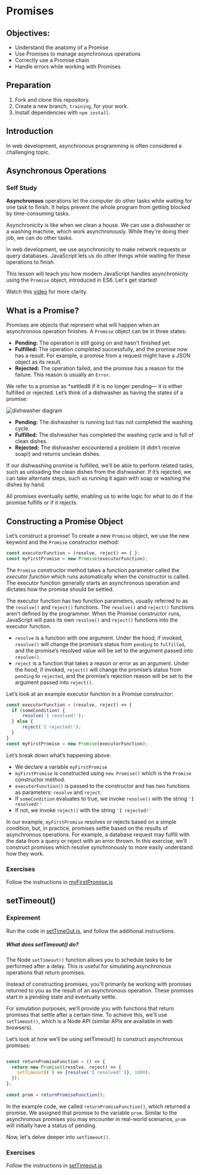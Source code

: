 # Promises

## Objectives:
- Understand the anatomy of a Promise
- Use Promises to manage asynchronous operations
- Correctly use a Promise chain
- Handle errors while working with Promises

## Preparation

1. Fork and clone this repository.
1. Create a new branch, `training`, for your work.
1. Install dependencies with `npm install`.

## Introduction
In web development, asynchronous programming is often considered a challenging topic.

## Asynchronous Operations

### Self Study

**Asynchronous** operations let the computer do other tasks while waiting for one task to finish. It helps prevent the whole program from getting blocked by time-consuming tasks.

Asynchronicity is like when we clean a house. We can use a dishwasher or a washing machine, which work asynchronously. While they're doing their job, we can do other tasks.

In web development, we use asynchronicity to make network requests or query databases. JavaScript lets us do other things while waiting for these operations to finish.

This lesson will teach you how modern JavaScript handles asynchronicity using the `Promise` object, introduced in ES6. Let's get started!


Watch this [video](https://www.youtube.com/watch?v=8aGhZQkoFbQ) for more clarity.


## What is a Promise?
Promises are objects that represent what will happen when an asynchronous operation finishes. A `Promise` object can be in three states:

- **Pending:** The operation is still going on and hasn't finished yet.
- **Fulfilled:** The operation completed successfully, and the promise now has a result. For example, a promise from a request might have a JSON object as its result.
- **Rejected:** The operation failed, and the promise has a reason for the failure. This reason is usually an `Error`.

We refer to a promise as *settled8 if it is no longer pending— it is either fulfilled or rejected. Let’s think of a dishwasher as having the states of a promise:

![dishwasher diagram](https://content.codecademy.com/courses/learn-javascript-promises/Art-346-01.svg)

* **Pending:** The dishwasher is running but has not completed the washing cycle.
* **Fulfilled:** The dishwasher has completed the washing cycle and is full of clean dishes.
* **Rejected:** The dishwasher encountered a problem (it didn’t receive soap!) and returns unclean dishes.

If our dishwashing promise is fulfilled, we’ll be able to perform related tasks, such as unloading the clean dishes from the dishwasher. If it’s rejected, we can take alternate steps, such as running it again with soap or washing the dishes by hand.

All promises eventually settle, enabling us to write logic for what to do if the promise fulfills or if it rejects.

## Constructing a Promise Object
Let’s construct a promise! To create a new `Promise` object, we use the new keyword and the `Promise` constructor method:

```js
const executorFunction = (resolve, reject) => { };
const myFirstPromise = new Promise(executorFunction);
```

The `Promise` constructor method takes a function parameter called the *executor function* which runs automatically when the constructor is called. The executor function generally starts an asynchronous operation and dictates how the promise should be settled.

The executor function has two function parameters, usually referred to as the `resolve()` and `reject()` functions. The `resolve()` and `reject()` functions aren’t defined by the programmer. When the Promise constructor runs, JavaScript will pass its own `resolve()` and `reject()` functions into the executor function.

* `resolve` is a function with one argument. Under the hood, if invoked, `resolve()` will change the promise’s status from `pending` to `fulfilled`, and the promise’s resolved value will be set to the argument passed into `resolve()`.
* `reject`  is a function that takes a reason or error as an argument. Under the hood, if invoked, `reject()` will change the promise’s status from `pending` to `rejected`, and the promise’s rejection reason will be set to the argument passed into `reject()`.

Let’s look at an example executor function in a Promise constructor:

```js
const executorFunction = (resolve, reject) => {
  if (someCondition) {
      resolve('I resolved!');
  } else {
      reject('I rejected!'); 
  }
}
const myFirstPromise = new Promise(executorFunction);
```

Let’s break down what’s happening above:

* We declare a variable `myFirstPromise`
* `myFirstPromise` is constructed using `new Promise()` which is the `Promise` constructor method.
* `executorFunction()` is passed to the constructor and has two functions as parameters: `resolve` and `reject`.
* If `someCondition` evaluates to true, we invoke `resolve()` with the string `'I resolved!'`
* If not, we invoke `reject()` with the string `'I rejected!'`

In our example, `myFirstPromise` resolves or rejects based on a simple condition, but, in practice, promises settle based on the results of asynchronous operations. For example, a database request may fulfill with the data from a query or reject with an error thrown. In this exercise, we’ll construct promises which resolve synchronously to more easily understand how they work.

### Exercises

Follow the instructions in [myFirstPromise.js](./exercises/myFirstPromise.js)

## setTimeout()

### Expirement

Run the code in [setTimeOut.js](./Experiment/setTimeIut.js), and follow the additional instructions.

##### What does setTimeout() do?
The Node `setTimeout()` function allows you to schedule tasks to be performed after a delay. This is useful for simulating asynchronous operations that return promises.

Instead of constructing promises, you'll primarily be working with promises returned to you as the result of an asynchronous operation. These promises start in a pending state and eventually settle.

For simulation purposes, we'll provide you with functions that return promises that settle after a certain time. To achieve this, we'll use `setTimeout()`, which is a Node API (similar APIs are available in web browsers).

Let’s look at how we’ll be using setTimeout() to construct asynchronous promises:

```js

const returnPromiseFunction = () => {
  return new Promise((resolve, reject) => {
    setTimeout(( ) => {resolve('I resolved!')}, 1000);
  });
};
 
const prom = returnPromiseFunction();

```

In the example code, we called `returnPromiseFunction()`, which returned a promise. We assigned that promise to the variable `prom`. Similar to the asynchronous promises you may encounter in real-world scenarios, `prom` will initially have a status of pending.

Now, let's delve deeper into `setTimeout()`.

### Exercises

Follow the instructions in [setTimeout.js](./exercises/setTimeout.js)

